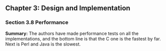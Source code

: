 ## Chapter 3: Design and Implementation

### Section 3.8 Performance
**Summary:** The authors have made performance tests on all the implementations, and the bottom line is that the C one is the fastest by far. Next is Perl and Java is the slowest.
